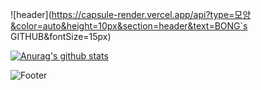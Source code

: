 ![header](https://capsule-render.vercel.app/api?type=모양&color=auto&height=10px&section=header&text=BONG`s GITHUB&fontSize=15px)

[![Anurag's github stats](https://github-readme-stats.vercel.app/api?username=SSABOODA)](https://github.com/anuraghazra/github-readme-stats)

![Footer](https://capsule-render.vercel.app/api?type=waving&color=auto&height=200&section=footer)
